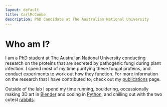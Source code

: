 ```yaml
---
layout: default
title: CarlMcCombe
description: PhD Candidate at The Australian National University
---
```


# Who am I?

I am a PhD student at The Australian National University conducting research on the proteins that are secreted by pathogenic fungi during plant infection. I spend most of my time purifying these fungal proteins, and conduct experiments to work out how they function. For more information on the research that I have contributed to, check out my [publications](publications.md) page.

Outside of the lab I spend my time running, bouldering, occassionally making 3D art in [Blender](blender_renders.md) and coding in [Python](code.md), and chilling out with the two cutest [rabbits](buns.md).
